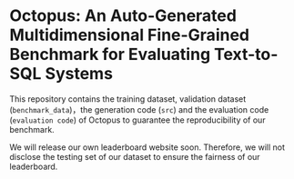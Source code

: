 # Octopus: An Auto-Generated Multidimensional Fine-Grained Benchmark for Evaluating Text-to-SQL Systems

This repository contains the training dataset, validation dataset (`benchmark_data`)，the generation code (`src`) and the evaluation code (`evaluation code`) of Octopus to guarantee the reproducibility of our benchmark.

We will release our own leaderboard website soon. Therefore, we will not disclose the testing set of our dataset to ensure the fairness of our leaderboard.
